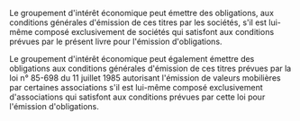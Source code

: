   
Le groupement d'intérêt économique peut émettre des obligations, aux conditions générales d'émission de ces titres par les sociétés, s'il est lui-même composé exclusivement de sociétés qui satisfont aux conditions prévues par le présent livre pour l'émission d'obligations.   

  
Le groupement d'intérêt économique peut également émettre des obligations aux conditions générales d'émission de ces titres prévues par la loi n° 85-698 du 11 juillet 1985 autorisant l'émission de valeurs mobilières par certaines associations s'il est lui-même composé exclusivement d'associations qui satisfont aux conditions prévues par cette loi pour l'émission d'obligations.  
